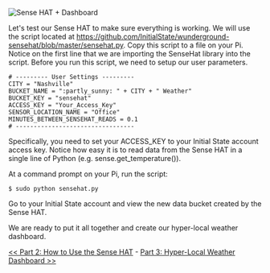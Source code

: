 ![Sense HAT + Dashboard](https://github.com/InitialState/wunderground-sensehat/wiki/img/sensehat_data.png)

Let's test our Sense HAT to make sure everything is working. We will use the script located at https://github.com/InitialState/wunderground-sensehat/blob/master/sensehat.py. Copy this script to a file on your Pi. Notice on the first line that we are importing the SenseHat library into the script. Before you run this script, we need to setup our user parameters. 

```
# --------- User Settings ---------
CITY = "Nashville"
BUCKET_NAME = ":partly_sunny: " + CITY + " Weather"
BUCKET_KEY = "sensehat"
ACCESS_KEY = "Your_Access_Key"
SENSOR_LOCATION_NAME = "Office"
MINUTES_BETWEEN_SENSEHAT_READS = 0.1
# ---------------------------------
```

Specifically, you need to set your ACCESS_KEY to your Initial State account access key. Notice how easy it is to read data from the Sense HAT in a single line of Python (e.g. sense.get_temperature()).  

At a command prompt on your Pi, run the script:

```
$ sudo python sensehat.py
```

Go to your Initial State account and view the new data bucket created by the Sense HAT.

We are ready to put it all together and create our hyper-local weather dashboard.

[<< Part 2: How to Use the Sense HAT](Part-2.-How-to-Use-the-Sense-HAT) - [Part 3: Hyper-Local Weather Dashboard >>](Part-3.-Hyper-Local-Weather-Dashboard)
